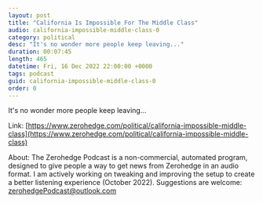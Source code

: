 ```yaml
---
layout: post
title: "California Is Impossible For The Middle Class"
audio: california-impossible-middle-class-0
category: political
desc: "It's no wonder more people keep leaving..."
duration: 00:07:45
length: 465
datetime: Fri, 16 Dec 2022 22:00:00 +0000
tags: podcast
guid: california-impossible-middle-class-0
order: 0
---
```

It's no wonder more people keep leaving...

Link: [https://www.zerohedge.com/political/california-impossible-middle-class](https://www.zerohedge.com/political/california-impossible-middle-class)

About: The Zerohedge Podcast is a non-commercial, automated program, designed to give people a way to get news from Zerohedge in an audio format.  I am actively working on tweaking and improving the setup to create a better listening experience (October 2022).  Suggestions are welcome: [zerohedgePodcast@outlook.com](mailto:zerohedgePodcast@outlook.com)